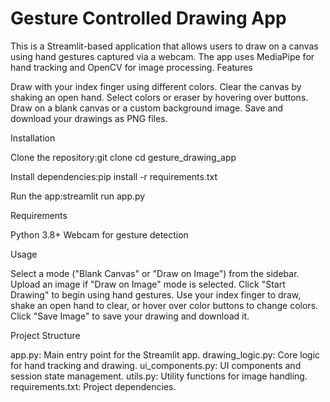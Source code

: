 # Gesture Controlled Drawing App

This is a Streamlit-based application that allows users to draw on a canvas using hand gestures captured via a webcam. The app uses MediaPipe for hand tracking and OpenCV for image processing.
Features

Draw with your index finger using different colors.
Clear the canvas by shaking an open hand.
Select colors or eraser by hovering over buttons.
Draw on a blank canvas or a custom background image.
Save and download your drawings as PNG files.

Installation

Clone the repository:git clone <repository-url>
cd gesture_drawing_app


Install dependencies:pip install -r requirements.txt


Run the app:streamlit run app.py



Requirements

Python 3.8+
Webcam for gesture detection

Usage

Select a mode ("Blank Canvas" or "Draw on Image") from the sidebar.
Upload an image if "Draw on Image" mode is selected.
Click "Start Drawing" to begin using hand gestures.
Use your index finger to draw, shake an open hand to clear, or hover over color buttons to change colors.
Click "Save Image" to save your drawing and download it.

Project Structure

app.py: Main entry point for the Streamlit app.
drawing_logic.py: Core logic for hand tracking and drawing.
ui_components.py: UI components and session state management.
utils.py: Utility functions for image handling.
requirements.txt: Project dependencies.
